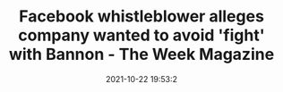 ---
"title": "Facebook whistleblower alleges company wanted to avoid 'fight' with Bannon - The Week Magazine"
"date": "2021-10-22 19:53:2"
"feed_name": "GOOGLENEWSMINING"
"feed_website": "https://news.google.com/search?q=mining%2Bincident&hl=en-US&gl=US&ceid=US:en"
"feed_rss": "https://news.google.com/rss/search?q=mining%2Bincident&hl=en-US&gl=US&ceid=US:en"
"link": "https://theweek.com/news/1006346/new-facebook-whistleblower-alleges-company-wanted-to-avoid-a-fight-with-steve-bannon"
"source": "{'href': 'https://theweek.com', 'title': 'The Week Magazine'}"
"file": "_posts/2021-1-1-976ae84077a2c79aeb25f1406ffafd9907b9443b.md"
"accident": "0"
"drilling": "0"
"represented_by": "0"
"dead": "0"
"injured": "0"
"arrested": "0"
"place": "unknown place"
"where": "unknown site"
"causes": "unknown"
"place_uri": "unknown place"
---